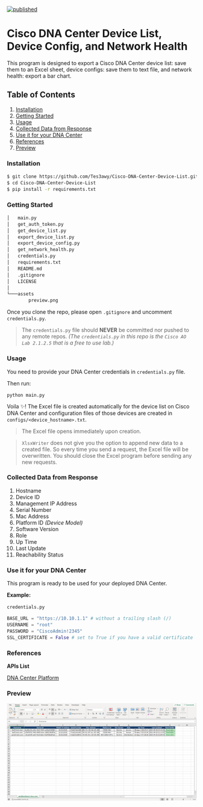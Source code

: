 [![published](https://static.production.devnetcloud.com/codeexchange/assets/images/devnet-published.svg)](https://developer.cisco.com/codeexchange/github/repo/Tes3awy/Cisco-DNA-Center-Device-List)

# Cisco DNA Center Device List, Device Config, and Network Health

This program is designed to export a Cisco DNA Center device list: save them to an Excel sheet, device configs: save them to text file, and network health: export a bar chart.

## Table of Contents

1. [Installation](#installation)
2. [Getting Started](#getting-started)
3. [Usage](#usage)
4. [Collected Data from Response](#collected-data)
5. [Use it for your DNA Center](#use-it-for-your-dna-center)
6. [References](#references)
7. [Preview](#preview)

### Installation

```bash
$ git clone https://github.com/Tes3awy/Cisco-DNA-Center-Device-List.git
$ cd Cisco-DNA-Center-Device-List
$ pip install -r requirements.txt
```

### Getting Started

```bash
│   main.py
│   get_auth_token.py
│   get_device_list.py
│   export_device_list.py
│   export_device_config.py
│   get_network_health.py
│   credentials.py
│   requirements.txt
│   README.md
│   .gitignore
│   LICENSE
│
└───assets
        preview.png
```

Once you clone the repo, please open `.gitignore` and uncomment `credentials.py`.

> The `credentials.py` file should **NEVER** be committed nor pushed to any remote repos. _(The `credentials.py` in this repo is the `Cisco AO Lab 2.1.2.5` that is a free to use lab.)_

### Usage

You need to provide your DNA Center credentials in `credentials.py` file.

Then run:

```python3
python main.py
```

Voila :sparkles:! The Excel file is created automatically for the device list on Cisco DNA Center and configuration files of those devices are created in `configs/<device_hostname>.txt`.

> The Excel file opens immediately upon creation.

> `XlsxWriter` does not give you the option to append new data to a created file. So every time you send a request, the Excel file will be overwritten. You should close the Excel program before sending any new requests.

### Collected Data from Response

1. Hostname
2. Device ID
3. Management IP Address
4. Serial Number
5. Mac Address
6. Platform ID _(Device Model)_
7. Software Version
8. Role
9. Up Time
10. Last Update
11. Reachability Status

### Use it for your DNA Center

This program is ready to be used for your deployed DNA Center.

**Example:**

`credentials.py`

```python
BASE_URL = "https://10.10.1.1" # without a trailing slash (/)
USERNAME = "root"
PASSWORD = "CiscoAdmin!2345"
SSL_CERTIFICATE = False # set to True if you have a valid certificate
```

### References

**APIs List**

[DNA Center Platform](https://developer.cisco.com/docs/dna-center/#!authentication-api)

### Preview

![Preview](/assets/preview.png)
